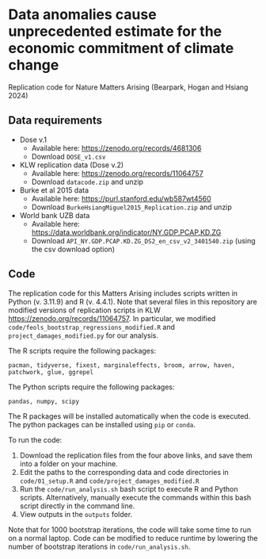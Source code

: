 # Data anomalies cause unprecedented estimate for the economic commitment of climate change

Replication code for Nature Matters Arising (Bearpark, Hogan and Hsiang 2024)

## Data requirements

-   Dose v.1
    -   Available here: <https://zenodo.org/records/4681306>
    -   Download `DOSE_v1.csv`
-   KLW replication data (Dose v.2)
    -   Available here: <https://zenodo.org/records/11064757>
    -   Download `datacode.zip` and unzip
-   Burke et al 2015 data
    -   Available here: <https://purl.stanford.edu/wb587wt4560>
    -   Download `BurkeHsiangMiguel2015_Replication.zip` and unzip
-   World bank UZB data
    -   Available here: <https://data.worldbank.org/indicator/NY.GDP.PCAP.KD.ZG>
    -   Download `API_NY.GDP.PCAP.KD.ZG_DS2_en_csv_v2_3401540.zip` (using the csv download option)

## Code

The replication code for this Matters Arising includes scripts written in Python (v. 3.11.9) and R (v. 4.4.1). Note that several files in this repository are modified versions of replication scripts in KLW <https://zenodo.org/records/11064757>. In particular, we modified `code/feols_bootstrap_regressions_modified.R` and `project_damages_modified.py` for our analysis.


The R scripts require the following packages:
```
pacman, tidyverse, fixest, marginaleffects, broom, arrow, haven, patchwork, glue, ggrepel
```
The Python scripts require the following packages:
```
pandas, numpy, scipy
```

The R packages will be installed automatically when the code is executed. The python packages can be installed using `pip` or `conda`.

To run the code:
1. Download the replication files from the four above links, and save them into a folder on your machine.
2. Edit the paths to the corresponding data and code directories in `code/01_setup.R` and `code/project_damages_modified.R`
3. Run the `code/run_analysis.sh` bash script to execute R and Python scripts. Alternatively, manually execute the commands within this bash script directly in the command line.
4. View outputs in the `outputs` folder.

Note that for 1000 bootstrap iterations, the code will take some time to run on a normal laptop. Code can be modified to reduce runtime by lowering the number of bootstrap iterations in `code/run_analysis.sh`.


  
